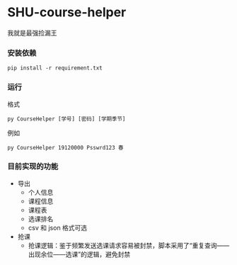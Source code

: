 # SHU-course-helper
我就是最强捡漏王
### 安装依赖
```shell
pip install -r requirement.txt
```
### 运行
格式
```shell
py CourseHelper [学号] [密码] [学期季节]
```
例如
```shell
py CourseHelper 19120000 Psswrd123 春
```
### 目前实现的功能
- 导出
  - 个人信息
  - 课程信息
  - 课程表
  - 选课排名
  - csv 和 json 格式可选
- 抢课
  - 抢课逻辑：鉴于频繁发送选课请求容易被封禁，脚本采用了“重复查询——出现余位——选课”的逻辑，避免封禁

